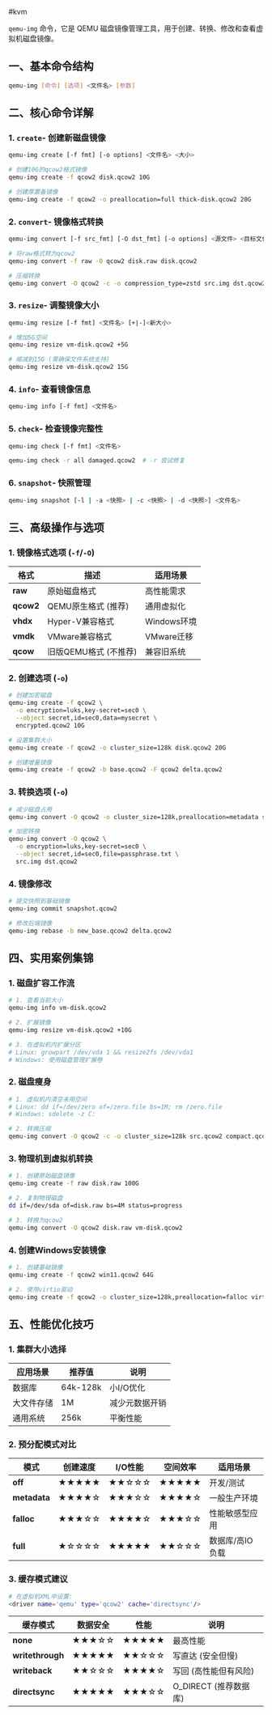 #kvm

`qemu-img` 命令，它是 QEMU 磁盘镜像管理工具，用于创建、转换、修改和查看虚拟机磁盘镜像。

## 一、基本命令结构

```bash
qemu-img [命令] [选项] <文件名> [参数]
```

## 二、核心命令详解

### 1. **`create`- 创建新磁盘镜像**

```bash
qemu-img create [-f fmt] [-o options] <文件名> <大小>
```

```bash
# 创建10G的qcow2格式镜像
qemu-img create -f qcow2 disk.qcow2 10G

# 创建厚置备镜像
qemu-img create -f qcow2 -o preallocation=full thick-disk.qcow2 20G
```


### 2. **`convert`- 镜像格式转换**

```bash
qemu-img convert [-f src_fmt] [-O dst_fmt] [-o options] <源文件> <目标文件>
```

```bash
# 将raw格式转为qcow2
qemu-img convert -f raw -O qcow2 disk.raw disk.qcow2

# 压缩转换
qemu-img convert -O qcow2 -c -o compression_type=zstd src.img dst.qcow2
```


### 3. **`resize`- 调整镜像大小**

```bash
qemu-img resize [-f fmt] <文件名> [+|-]<新大小>
```

```bash
# 增加5G空间
qemu-img resize vm-disk.qcow2 +5G

# 缩减到15G (需确保文件系统支持)
qemu-img resize vm-disk.qcow2 15G
```

### 4. **`info`- 查看镜像信息**

```bash
qemu-img info [-f fmt] <文件名>
```


### 5. **`check`- 检查镜像完整性**

```bash
qemu-img check [-f fmt] <文件名>
```

```bash
qemu-img check -r all damaged.qcow2  # -r 尝试修复
```


### 6. **`snapshot`- 快照管理**

```bash
qemu-img snapshot [-l | -a <快照> | -c <快照> | -d <快照>] <文件名>
```


## 三、高级操作与选项

### 1. 镜像格式选项 (`-f`/`-O`)

| 格式        | 描述             | 适用场景      |
| --------- | -------------- | --------- |
| **raw**   | 原始磁盘格式         | 高性能需求     |
| **qcow2** | QEMU原生格式 (推荐)  | 通用虚拟化     |
| **vhdx**  | Hyper-V兼容格式    | Windows环境 |
| **vmdk**  | VMware兼容格式     | VMware迁移  |
| **qcow**  | 旧版QEMU格式 (不推荐) | 兼容旧系统     |


### 2. 创建选项 (`-o`)

```bash
# 创建加密磁盘
qemu-img create -f qcow2 \
  -o encryption=luks,key-secret=sec0 \
  --object secret,id=sec0,data=mysecret \
  encrypted.qcow2 10G

# 设置集群大小
qemu-img create -f qcow2 -o cluster_size=128k disk.qcow2 20G

# 创建增量镜像
qemu-img create -f qcow2 -b base.qcow2 -F qcow2 delta.qcow2
```


### 3. 转换选项 (`-o`)

```bash
# 减少磁盘占用
qemu-img convert -O qcow2 -o cluster_size=128k,preallocation=metadata src.img dst.qcow2

# 加密转换
qemu-img convert -O qcow2 \
  -o encryption=luks,key-secret=sec0 \
  --object secret,id=sec0,file=passphrase.txt \
  src.img dst.qcow2
```

### 4. 镜像修改

```bash
# 提交快照到基础镜像
qemu-img commit snapshot.qcow2

# 修改后端镜像
qemu-img rebase -b new_base.qcow2 delta.qcow2
```


## 四、实用案例集锦

### 1. 磁盘扩容工作流

```bash
# 1. 查看当前大小
qemu-img info vm-disk.qcow2

# 2. 扩展镜像
qemu-img resize vm-disk.qcow2 +10G

# 3. 在虚拟机内扩展分区
# Linux: growpart /dev/vda 1 && resize2fs /dev/vda1
# Windows: 使用磁盘管理扩展卷
```

### 2. 磁盘瘦身

```bash
# 1. 虚拟机内清空未用空间
# Linux: dd if=/dev/zero of=/zero.file bs=1M; rm /zero.file
# Windows: sdelete -z C:

# 2. 转换压缩
qemu-img convert -O qcow2 -c -o cluster_size=128k src.qcow2 compact.qcow2
```

### 3. 物理机到虚拟机转换

```bash
# 1. 创建原始磁盘镜像
qemu-img create -f raw disk.raw 100G

# 2. 复制物理磁盘
dd if=/dev/sda of=disk.raw bs=4M status=progress

# 3. 转换为qcow2
qemu-img convert -O qcow2 disk.raw vm-disk.qcow2
```

### 4. 创建Windows安装镜像

```bash
# 1. 创建基础镜像
qemu-img create -f qcow2 win11.qcow2 64G

# 2. 使用virtio驱动
qemu-img create -f qcow2 -o cluster_size=128k,preallocation=falloc virtio-drivers.qcow2 100M
```


## 五、性能优化技巧

### 1. 集群大小选择

| 应用场景 | 推荐值 | 说明 |
| ---|---|--- |
| 数据库 | 64k-128k | 小I/O优化 |
| 大文件存储 | 1M | 减少元数据开销 |
| 通用系统 | 256k | 平衡性能 |

### 2. 预分配模式对比

| 模式 | 创建速度 | I/O性能 | 空间效率 | 适用场景 |
| ---|---|---|---|--- |
| **off** | ★★★★★ | ★★☆☆☆ | ★★★★★ | 开发/测试 |
| **metadata** | ★★★★☆ | ★★★☆☆ | ★★★★☆ | 一般生产环境 |
| **falloc** | ★★★☆☆ | ★★★★☆ | ★★★☆☆ | 性能敏感型应用 |
| **full** | ★☆☆☆☆ | ★★★★★ | ★★☆☆☆ | 数据库/高IO负载 |

### 3. 缓存模式建议

```bash
# 在虚拟机XML中设置:
<driver name='qemu' type='qcow2' cache='directsync'/>
```

| 缓存模式 | 数据安全 | 性能 | 说明 |
| ---|---|---|--- |
| **none** | ★★★☆☆ | ★★★★★ | 最高性能 |
| **writethrough** | ★★★★★ | ★★☆☆☆ | 写直达 (安全但慢) |
| **writeback** | ★★☆☆☆ | ★★★★☆ | 写回 (高性能但有风险) |
| **directsync** | ★★★★★ | ★★★☆☆ | O_DIRECT (推荐数据库) |
